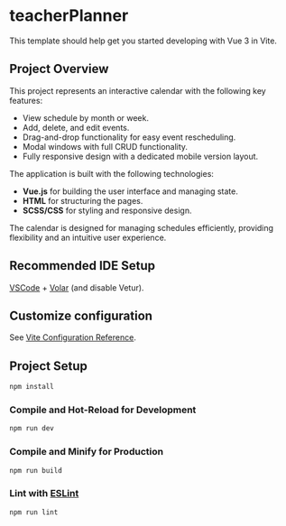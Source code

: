 # teacherPlanner

This template should help get you started developing with Vue 3 in Vite.

## Project Overview

This project represents an interactive calendar with the following key features:
- View schedule by month or week.
- Add, delete, and edit events.
- Drag-and-drop functionality for easy event rescheduling.
- Modal windows with full CRUD functionality.
- Fully responsive design with a dedicated mobile version layout.

The application is built with the following technologies:
- **Vue.js** for building the user interface and managing state.
- **HTML** for structuring the pages.
- **SCSS/CSS** for styling and responsive design.

The calendar is designed for managing schedules efficiently, providing flexibility and an intuitive user experience.

## Recommended IDE Setup

[VSCode](https://code.visualstudio.com/) + [Volar](https://marketplace.visualstudio.com/items?itemName=Vue.volar) (and disable Vetur).

## Customize configuration

See [Vite Configuration Reference](https://vite.dev/config/).

## Project Setup

```sh
npm install
```

### Compile and Hot-Reload for Development

```sh
npm run dev
```

### Compile and Minify for Production

```sh
npm run build
```

### Lint with [ESLint](https://eslint.org/)

```sh
npm run lint
```
